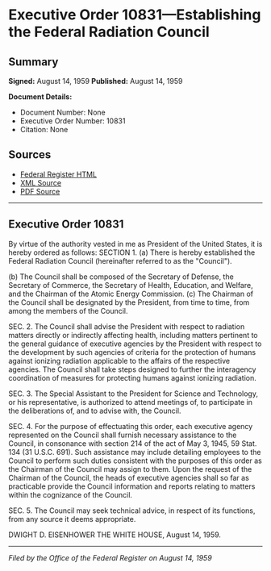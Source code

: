 # Executive Order 10831—Establishing the Federal Radiation Council

## Summary

**Signed:** August 14, 1959
**Published:** August 14, 1959

**Document Details:**
- Document Number: None
- Executive Order Number: 10831
- Citation: None

## Sources
- [Federal Register HTML](https://www.presidency.ucsb.edu/documents/executive-order-10831-establishing-the-federal-radiation-council)
- [XML Source](None)
- [PDF Source](None)

---

## Executive Order 10831

By virtue of the authority vested in me as President of the United States, it is hereby ordered as follows:
SECTION 1. (a) There is hereby established the Federal Radiation Council (hereinafter referred to as the "Council").

(b) The Council shall be composed of the Secretary of Defense, the Secretary of Commerce, the Secretary of Health, Education, and Welfare, and the Chairman of the Atomic Energy Commission.
(c) The Chairman of the Council shall be designated by the President, from time to time, from among the members of the Council.

SEC. 2. The Council shall advise the President with respect to radiation matters directly or indirectly affecting health, including matters pertinent to the general guidance of executive agencies by the President with respect to the development by such agencies of criteria for the protection of humans against ionizing radiation applicable to the affairs of the respective agencies. The Council shall take steps designed to further the interagency coordination of measures for protecting humans against ionizing radiation.

SEC. 3. The Special Assistant to the President for Science and Technology, or his representative, is authorized to attend meetings of, to participate in the deliberations of, and to advise with, the Council.

SEC. 4. For the purpose of effectuating this order, each executive agency represented on the Council shall furnish necessary assistance to the Council, in consonance with section 214 of the act of May 3, 1945, 59 Stat. 134 (31 U.S.C. 691). Such assistance may include detailing employees to the Council to perform such duties consistent with the purposes of this order as the Chairman of the Council may assign to them. Upon the request of the Chairman of the Council, the heads of executive agencies shall so far as practicable provide the Council information and reports relating to matters within the cognizance of the Council.

SEC. 5. The Council may seek technical advice, in respect of its functions, from any source it deems appropriate.

DWIGHT D. EISENHOWER
THE WHITE HOUSE,
August 14, 1959.

---

*Filed by the Office of the Federal Register on August 14, 1959*
